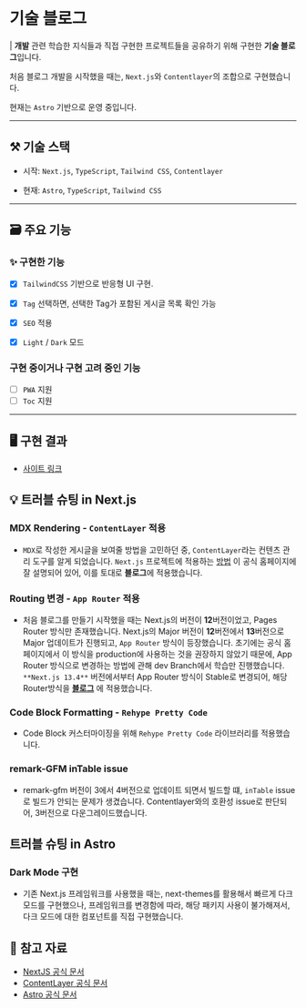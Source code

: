 # 기술 블로그

| **개발** 관련 학습한 지식들과 직접 구현한 프로젝트들을 공유하기 위해 구현한 **기술 블로그**입니다.

처음 블로그 개발을 시작했을 때는, `Next.js`와 `Contentlayer`의 조합으로 구현했습니다.

현재는 `Astro` 기반으로 운영 중입니다.

---

## ⚒️ 기술 스택

- 시작: `Next.js`, `TypeScript`, `Tailwind CSS`, `Contentlayer`

- 현재: `Astro`, `TypeScript`, `Tailwind CSS`

---

## 🗃️ 주요 기능

### ✨ 구현한 기능

- [x] `TailwindCSS` 기반으로 반응형 UI 구현.
- [x] `Tag` 선택하면, 선택한 Tag가 포함된 게시글 목록 확인 가능

- [x] `SEO` 적용
- [x] `Light` / `Dark` 모드

### 구현 중이거나 구현 고려 중인 기능

- [ ] `PWA` 지원
- [ ] `Toc` 지원

---

## 🖥️ 구현 결과

- [사이트 링크](https://www.woongsnote.dev)

## 💡 트러블 슈팅 in Next.js

### MDX Rendering - `ContentLayer` 적용

- `MDX`로 작성한 게시글을 보여줄 방법을 고민하던 중, `ContentLayer`라는 컨텐츠 관리 도구를 알게 되었습니다. `Next.js` 프로젝트에 적용하는 [방법](https://contentlayer.dev/docs/environments/nextjs-dcf8e39e) 이 공식 홈페이지에 잘 설명되어 있어, 이를 토대로 **블로그**에 적용했습니다.

### Routing 변경 - `App Router` 적용

- 처음 블로그를 만들기 시작했을 때는 Next.js의 버전이 **12**버전이었고, Pages Router 방식만 존재했습니다. Next.js의 Major 버전이 **12**버전에서 **13**버전으로 Major 업데이트가 진행되고, `App Router` 방식이 등장했습니다. 초기에는 공식 홈페이지에서 이 방식을 production에 사용하는 것을 권장하지 않았기 때문에, App Router 방식으로 변경하는 방법에 관해 dev Branch에서 학습만 진행했습니다. `**Next.js 13.4**` 버전에서부터 App Router 방식이 Stable로 변경되어, 해당 Router방식을 **[블로그](https://woongsnote.dev)** 에 적용했습니다.

### Code Block Formatting - `Rehype Pretty Code`

- Code Block 커스터마이징을 위해 `Rehype Pretty Code` 라이브러리를 적용했습니다.

### remark-GFM inTable issue

- remark-gfm 버전이 3에서 4버전으로 업데이트 되면서 빌드할 떄, `inTable` issue로 빌드가 안되는 문제가 생겼습니다. Contentlayer와의 호환성 issue로 판단되어, 3버전으로 다운그레이드했습니다.

## 트러블 슈팅 in Astro

### Dark Mode 구현

- 기존 Next.js 프레임워크를 사용했을 때는, next-themes를 활용해서 빠르게 다크 모드를 구현했으나, 프레임워크를 변경함에 따라, 해당 패키지 사용이 불가해져서, 다크 모드에 대한 컴포넌트를 직접 구현했습니다.

## 📜 참고 자료

- [NextJS 공식 문서](https://nextjs.org/docs)
- [ContentLayer 공식 문서](https://www.contentlayer.dev)
- [Astro 공식 문서](https://astro.build)

